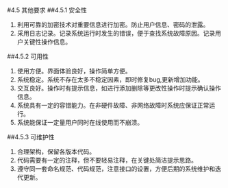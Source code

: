 ﻿
#4.5 其他要求
##4.5.1 安全性

 1. 利用可靠的加密技术对重要信息进行加密。防止用户信息、密码的泄露。
 2. 采用日志记录。记录系统运行时发生的错误，便于查找系统故障原因。记录用户关键性操作信息。


##4.5.2 可用性

 1. 使用方便。界面体验良好，操作简单方便。
 2. 系统稳定。系统不存在太多不稳定因素，即时修复bug,更新增加功能。
 3. 交互良好。操作时有提示信息，如进行添加删除等更改性操作时提示确认操作信息。
 4. 系统具有一定的容错能力。在非硬件故障、非网络故障时系统应保证正常运行。
 5. 系统能保证一定量用户同时在线使用而不崩溃。


##4.5.3 可维护性

 1. 合理架构，保留各版本代码。
 2. 代码需要有一定的注释，但不要轻易注释，在关键处简洁提示思路。
 3. 遵守同一套命名规范、代码规范，注意接口的设置，方便后期的系统维护和迭代更新。






